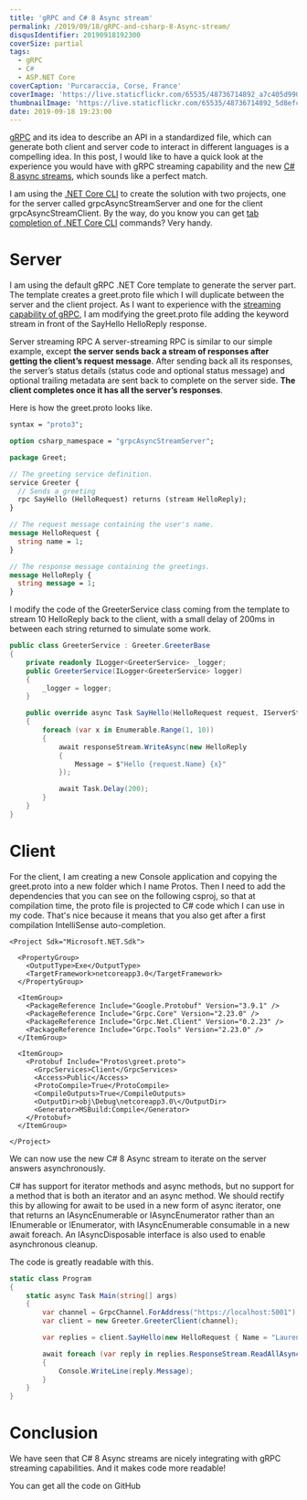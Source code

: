 ```yaml
---
title: 'gRPC and C# 8 Async stream'
permalink: /2019/09/18/gRPC-and-csharp-8-Async-stream/
disqusIdentifier: 20190918192300
coverSize: partial
tags:
  - gRPC
  - C#
  - ASP.NET Core
coverCaption: 'Purcaraccia, Corse, France'
coverImage: 'https://live.staticflickr.com/65535/48736714892_a7c405d990_h.jpg'
thumbnailImage: 'https://live.staticflickr.com/65535/48736714892_5d8efce2bd_q.jpg'
date: 2019-09-18 19:23:00
---
```

[gRPC](https://grpc.io/) and its idea to describe an API in a standardized file, which can generate both client and server code to interact in different languages is a compelling idea.
In this post, I would like to have a quick look at the experience you would have with gRPC streaming capability and the new [C# 8 async streams](https://docs.microsoft.com/en-us/dotnet/csharp/language-reference/proposals/csharp-8.0/async-streams), which sounds like a perfect match.
<!-- more -->
I am using the [.NET Core CLI](https://docs.microsoft.com/en-us/dotnet/core/tools/?tabs=netcore2x) to create the solution with two projects, one for the server called grpcAsyncStreamServer and one for the client grpcAsyncStreamClient. By the way, do you know you can get [tab completion of .NET Core CLI](https://docs.microsoft.com/en-us/dotnet/core/tools/enable-tab-autocomplete) commands? Very handy.

# Server

 I am using the default gRPC .NET Core template to generate the server part. The template creates a greet.proto file which I will duplicate between the server and the client project. As I want to experience with the [streaming capability of gRPC](https://www.grpc.io/docs/guides/concepts/), I am modifying the greet.proto file adding the keyword stream in front of the SayHello HelloReply response.

<?! alert info ?>
Server streaming RPC
A server-streaming RPC is similar to our simple example, except **the server sends back a stream of responses after getting the client’s request message**. After sending back all its responses, the server’s status details (status code and optional status message) and optional trailing metadata are sent back to complete on the server side. **The client completes once it has all the server’s responses**.
<?!/ alert ?>

 Here is how the greet.proto looks like.

``` greet.proto %}
syntax = "proto3";

option csharp_namespace = "grpcAsyncStreamServer";

package Greet;

// The greeting service definition.
service Greeter {
  // Sends a greeting
  rpc SayHello (HelloRequest) returns (stream HelloReply);
}

// The request message containing the user's name.
message HelloRequest {
  string name = 1;
}

// The response message containing the greetings.
message HelloReply {
  string message = 1;
}
```

I modify the code of the GreeterService class coming from the template to stream 10 HelloReply back to the client, with a small delay of 200ms in between each string returned to simulate some work.

``` GreeterService.cs lang:csharp %}
public class GreeterService : Greeter.GreeterBase
{
    private readonly ILogger<GreeterService> _logger;
    public GreeterService(ILogger<GreeterService> logger)
    {
        _logger = logger;
    }

    public override async Task SayHello(HelloRequest request, IServerStreamWriter<HelloReply> responseStream,                                            ServerCallContext context)
    {
        foreach (var x in Enumerable.Range(1, 10))
        {
            await responseStream.WriteAsync(new HelloReply
            {
                Message = $"Hello {request.Name} {x}"
            });

            await Task.Delay(200);
        }
    }
}
```

# Client

For the client, I am creating a new Console application and copying the greet.proto into a new folder which I name Protos. Then I need to add the dependencies that you can see on the following csproj, so that at compilation time, the proto file is projected to C# code which I can use in my code. That's nice because it means that you also get after a first compilation IntelliSense auto-completion.

``` grpcAsyncStreamClient.csproj lang:xml %}
<Project Sdk="Microsoft.NET.Sdk">

  <PropertyGroup>
    <OutputType>Exe</OutputType>
    <TargetFramework>netcoreapp3.0</TargetFramework>
  </PropertyGroup>

  <ItemGroup>
    <PackageReference Include="Google.Protobuf" Version="3.9.1" />
    <PackageReference Include="Grpc.Core" Version="2.23.0" />
    <PackageReference Include="Grpc.Net.Client" Version="0.2.23" />
    <PackageReference Include="Grpc.Tools" Version="2.23.0" />
  </ItemGroup>

  <ItemGroup>
    <Protobuf Include="Protos\greet.proto">
      <GrpcServices>Client</GrpcServices>
      <Access>Public</Access>
      <ProtoCompile>True</ProtoCompile>
      <CompileOutputs>True</CompileOutputs>
      <OutputDir>obj\Debug\netcoreapp3.0\</OutputDir>
      <Generator>MSBuild:Compile</Generator>
    </Protobuf>
  </ItemGroup>
  
</Project>
```

We can now use the new C# 8 Async stream to iterate on the server answers asynchronously.

<?! alert info ?>
C# has support for iterator methods and async methods, but no support for a method that is both an iterator and an async method. We should rectify this by allowing for await to be used in a new form of async iterator, one that returns an IAsyncEnumerable<T> or IAsyncEnumerator<T> rather than an IEnumerable<T> or IEnumerator<T>, with IAsyncEnumerable<T> consumable in a new await foreach. An IAsyncDisposable interface is also used to enable asynchronous cleanup.
<?!/ alert ?>

The code is greatly readable with this.

``` Program.cs lang:csharp %}
static class Program
{
    static async Task Main(string[] args)
    {
        var channel = GrpcChannel.ForAddress("https://localhost:5001");
        var client = new Greeter.GreeterClient(channel);

        var replies = client.SayHello(new HelloRequest { Name = "Laurent" });

        await foreach (var reply in replies.ResponseStream.ReadAllAsync())
        {
            Console.WriteLine(reply.Message);
        }
    }
}
```

# Conclusion

We have seen that C# 8 Async streams are nicely integrating with gRPC streaming capabilities. And it makes code more readable!

You can get all the code on GitHub
<?# githubCard user=laurentkempe repo=grpcAsyncStream align=left /?>

